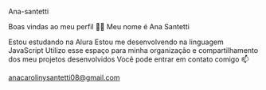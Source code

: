 Ana-santetti

Boas vindas ao meu perfil 💙💙
Meu nome é Ana Santetti

Estou estudando na Alura
Estou me desenvolvendo na linguagem JavaScript
Utilizo esse espaço para minha organização e compartilhamento dos meu projetos desenvolvidos
Você pode entrar em contato comigo 📫


anacarolinysantetti08@gmail.com
